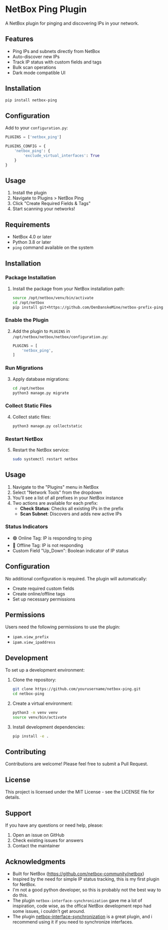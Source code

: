 # NetBox Ping Plugin

A NetBox plugin for pinging and discovering IPs in your network.

## Features
- Ping IPs and subnets directly from NetBox
- Auto-discover new IPs
- Track IP status with custom fields and tags
- Bulk scan operations
- Dark mode compatible UI

## Installation
```bash
pip install netbox-ping
```

## Configuration
Add to your `configuration.py`:
```python
PLUGINS = ['netbox_ping']

PLUGINS_CONFIG = {
    'netbox_ping': {
        'exclude_virtual_interfaces': True
    }
}
```

## Usage
1. Install the plugin
2. Navigate to Plugins > NetBox Ping
3. Click "Create Required Fields & Tags"
4. Start scanning your networks!

## Requirements

- NetBox 4.0 or later
- Python 3.8 or later
- `ping` command available on the system

## Installation

### Package Installation

1. Install the package from your NetBox installation path:
   ```bash
   source /opt/netbox/venv/bin/activate
   cd /opt/netbox
   pip install git+https://github.com/DenDanskeMine/netbox-prefix-pinger.git
   ```

### Enable the Plugin

2. Add the plugin to `PLUGINS` in `/opt/netbox/netbox/netbox/configuration.py`:
   ```python
   PLUGINS = [
       'netbox_ping',
   ]
   ```

### Run Migrations

3. Apply database migrations:
   ```bash
   cd /opt/netbox
   python3 manage.py migrate
   ```

### Collect Static Files

4. Collect static files:
   ```bash
   python3 manage.py collectstatic
   ```

### Restart NetBox

5. Restart the NetBox service:
   ```bash
   sudo systemctl restart netbox
   ```

## Usage

1. Navigate to the "Plugins" menu in NetBox
2. Select "Network Tools" from the dropdown
3. You'll see a list of all prefixes in your NetBox instance
4. Two actions are available for each prefix:
   - **Check Status**: Checks all existing IPs in the prefix
   - **Scan Subnet**: Discovers and adds new active IPs

### Status Indicators

- 🟢 Online Tag: IP is responding to ping
- 🔴 Offline Tag: IP is not responding
- Custom Field "Up_Down": Boolean indicator of IP status

## Configuration

No additional configuration is required. The plugin will automatically:
- Create required custom fields
- Create online/offline tags
- Set up necessary permissions

## Permissions

Users need the following permissions to use the plugin:
- `ipam.view_prefix`
- `ipam.view_ipaddress`

## Development

To set up a development environment:

1. Clone the repository:
   ```bash
   git clone https://github.com/yourusername/netbox-ping.git
   cd netbox-ping
   ```

2. Create a virtual environment:
   ```bash
   python3 -m venv venv
   source venv/bin/activate
   ```

3. Install development dependencies:
   ```bash
   pip install -e .
   ```

## Contributing

Contributions are welcome! Please feel free to submit a Pull Request.

## License

This project is licensed under the MIT License - see the LICENSE file for details.

## Support

If you have any questions or need help, please:
1. Open an issue on GitHub
2. Check existing issues for answers
3. Contact the maintainer

## Acknowledgments

- Built for NetBox (https://github.com/netbox-community/netbox)
- Inspired by the need for simple IP status tracking, this is my first plugin for NetBox.
- I'm not a good python developer, so this is probably not the best way to do this.
- The plugin `netbox-interface-synchronization` gave me a lot of inspiration, code wise, as the offical NetBox development repo had some issues, i couldn't get around.
- The plugin [netbox-interface-synchronization](https://github.com/NetTech2001/netbox-interface-synchronization/tree/main) is a great plugin, and i recommend using it if you need to synchronize interfaces.

